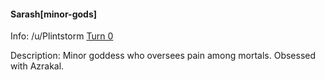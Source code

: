 #### Sarash[minor-gods]

Info: /u/Plintstorm [Turn 0](/r/GodhoodWB/comments/fr5ib1/endless_pantheon_turn_3/fm0it0l/)

Description: Minor goddess who oversees pain among mortals. Obsessed with Azrakal.

